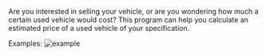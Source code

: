 Are you interested in selling your vehicle, or are you wondering how much a certain used vehicle would cost? This program can help you calculate an estimated price of a used vehicle of your specification.

Examples:
![example](github.com/wesleychou7/used-car-price/images/bmw.png?raw=true)

